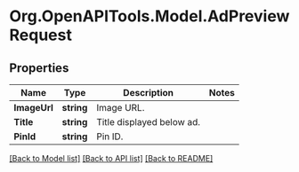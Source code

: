 # Org.OpenAPITools.Model.AdPreviewRequest

## Properties

Name | Type | Description | Notes
------------ | ------------- | ------------- | -------------
**ImageUrl** | **string** | Image URL. | 
**Title** | **string** | Title displayed below ad. | 
**PinId** | **string** | Pin ID. | 

[[Back to Model list]](../README.md#documentation-for-models) [[Back to API list]](../README.md#documentation-for-api-endpoints) [[Back to README]](../README.md)

